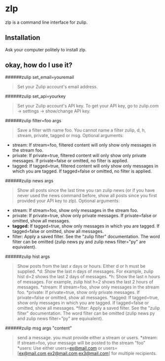 # zlp
zlp is a command line interface for zulip. 

## Installation 
Ask your computer politely to install zlp.

## okay, how do I use it? 
######zulip set_email=youremail
> Set your Zulip account's email address.
 
######zulip set_api=yourkey
> Set your Zulip account's API key. To get your API key, go to zulip.com -> settings -> show/change API key.

######zulip filter=foo args 
> Save a filter with name foo. You cannot name a filter zulip, d, h, stream, private, tagged or msg. Optional arguments:
* stream: If stream=foo, filtered content will only show only messages in the stream foo.
* private: If private=true, filtered content will only show only private messages. If private=false or omitted, no filter is applied.
* tagged: If tagged=true, filtered content will only show only messages in which you are tagged. If tagged=false or omitted, no filter is applied.

######zulip news args
> Show all posts since the last time you ran zulip news (or if you have never used the news command before, show all posts since you first provided your API key to zlp). Optional arguments:
 * stream: If stream=foo, show only messages in the stream foo.
 * private: If private=true, show only private messages. If private=false or omitted, show all messages.
 * **tagged:** If tagged=true, show only messages in which you are tagged. If tagged=false or omitted, show all messages.
 * filter: Apply a saved filter. See the "zulip filter" documentation. The word filter can be omitted (zulip news py and zulip news filter="py" are equivalent).

######zulip hist args
> Show posts from the last _x_ days or hours. Either d or h must be supplied.
*d: Show the last n days of messages. For example, zulip hist d=2 shows the last 2 days of messages.
*h: Show the last n hours of messages. For example, zulip hist h=2 shows the last 2 hours of messages.
*stream: If stream=foo, show only messages in the stream foo.
*private: If private=true, show only private messages. If private=false or omitted, show all messages.
*tagged: If tagged=true, show only messages in which you are tagged. If tagged=false or omitted, show all messages.
*filter: Apply a saved filter. See the "zulip filter" documentation. The word filter can be omitted (zulip news py and zulip news filter="py" are equivalent).

######zulip msg args "content"
> send a message. you must provide either a stream or users.
*stream: If stream=foo, your message will be posted to the stream "foo"
*users: Use either users=ex@mail.com or users=[ex@mail.com,ex2@mail.com,ex3@mail.com] for multiple recipients. 

